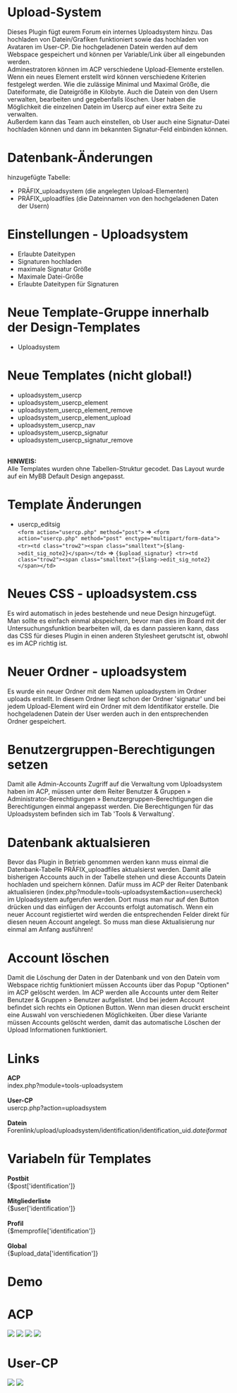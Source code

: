 # Upload-System
Dieses Plugin fügt eurem Forum ein internes Uploadsystem hinzu. Das hochladen von Datein/Grafiken funktioniert sowie das hochladen von Avataren im User-CP. Die hochgeladenen Datein werden auf dem Webspace gespeichert und können per Variable/Link über all eingebunden werden.<br>
Adminestratoren können im ACP verschiedene Upload-Elemente erstellen. Wenn ein neues Element erstellt wird können verschiedene Kriterien festgelegt werden. Wie die zulässige Minimal und Maximal Größe, die Dateiformate, die Dateigröße in Kilobyte. Auch die Datein von den Usern verwalten, bearbeiten und gegebenfalls löschen. User haben die Möglichkeit die einzelnen Datein im Usercp auf einer extra Seite zu verwalten.<br>
Außerdem kann das Team auch einstellen, ob User auch eine Signatur-Datei hochladen können und dann im bekannten Signatur-Feld einbinden können.

# Datenbank-Änderungen
hinzugefügte Tabelle:
- PRÄFIX_uploadsystem (die angelegten Upload-Elementen)
- PRÄFIX_uploadfiles (die Dateinnamen von den hochgeladenen Daten der Usern)

# Einstellungen - Uploadsystem
- Erlaubte Dateitypen
- Signaturen hochladen
- maximale Signatur Größe
- Maximale Datei-Größe
- Erlaubte Dateitypen für Signaturen

# Neue Template-Gruppe innerhalb der Design-Templates
- Uploadsystem

# Neue Templates (nicht global!)
- uploadsystem_usercp
- uploadsystem_usercp_element
- uploadsystem_usercp_element_remove
- uploadsystem_usercp_element_upload
- uploadsystem_usercp_nav
- uploadsystem_usercp_signatur
- uploadsystem_usercp_signatur_remove<br>
<br>
<b>HINWEIS:</b><br>
Alle Templates wurden ohne Tabellen-Struktur gecodet. Das Layout wurde auf ein MyBB Default Design angepasst.

# Template Änderungen
- usercp_editsig <br> 
```<form action="usercp.php" method="post">``` => ```<form action="usercp.php" method="post" enctype="multipart/form-data">```<br>
```<tr><td class="trow2"><span class="smalltext">{$lang->edit_sig_note2}</span></td>``` => ```{$upload_signatur} <tr><td class="trow2"><span class="smalltext">{$lang->edit_sig_note2}</span></td>```

# Neues CSS - uploadsystem.css
Es wird automatisch in jedes bestehende und neue Design hinzugefügt. Man sollte es einfach einmal abspeichern, bevor man dies im Board mit der Untersuchungsfunktion bearbeiten will, da es dann passieren kann, dass das CSS für dieses Plugin in einen anderen Stylesheet gerutscht ist, obwohl es im ACP richtig ist.

# Neuer Ordner - uploadsystem
Es wurde ein neuer Ordner mit dem Namen uploadsystem im Ordner uploads erstellt. In diesem Ordner liegt schon der Ordner 'signatur' und bei jedem Upload-Element wird ein Ordner mit dem Identifikator erstelle. Die hochgeladenen Datein der User werden auch in den entsprechenden Ordner gespeichert.

# Benutzergruppen-Berechtigungen setzen
Damit alle Admin-Accounts Zugriff auf die Verwaltung vom Uploadsystem haben im ACP, müssen unter dem Reiter Benutzer & Gruppen » Administrator-Berechtigungen » Benutzergruppen-Berechtigungen die Berechtigungen einmal angepasst werden. Die Berechtigungen für das Uploadsystem befinden sich im Tab 'Tools & Verwaltung'.

# Datenbank aktualsieren
Bevor das Plugin in Betrieb genommen werden kann muss einmal die Datenbank-Tabelle PRÄFIX_uploadfiles aktualsierst werden. Damit alle bisherigen Accounts auch in der Tabelle stehen und diese Accounts Datein hochladen und speichern können. Dafür muss im ACP der Reiter Datenbank aktualisieren (index.php?module=tools-uploadsystem&action=usercheck) im Uploadsystem aufgerufen werden. Dort muss man nur auf den Button drücken und das einfügen der Accounts erfolgt automatisch. Wenn ein neuer Account registiertet wird werden die entsprechenden Felder direkt für diesen neuen Account angelegt. So muss man diese Aktualisierung nur einmal am Anfang ausführen!

# Account löschen
Damit die Löschung der Daten in der Datenbank und von den Datein vom Webspace richtig funktioniert müssen Accounts über das Popup "Optionen" im ACP gelöscht werden. Im ACP werden alle Accounts unter dem Reiter Benutzer & Gruppen > Benutzer aufgelistet. Und bei jedem Account befindet sich rechts ein Optionen Button. Wenn man diesen druckt erscheint eine Auswahl von verschiedenen Möglichkeiten. Über diese Variante müssen Accounts gelöscht werden, damit das automatische Löschen der Upload Informationen funktioniert.

# Links
<b>ACP</b><br>
index.php?module=tools-uploadsystem<br>
<br>
<b>User-CP</b><br>
usercp.php?action=uploadsystem<br>
<br>
<b>Datein</b><br>
Forenlink/upload/uploadsystem/identification/identification_uid.<i>dateiformat</i>

# Variabeln für Templates
<b>Postbit</b><br>
{$post['identification']}<br>
<br>
<b>Mitgliederliste</b><br>
{$user['identification']}<br>
<br>
<b>Profil</b><br>
{$memprofile['identification']}<br>
<br>
<b>Global</b><br>
{$upload_data['identification']}

# Demo
# ACP
<img src="https://stormborn.at/plugins/uploadsystem_acp_overview.png">
<img src="https://stormborn.at/plugins/uploadsystem_acp_add.png">
<img src="https://stormborn.at/plugins/uploadsystem_acp_userEdit.png">
<img src="https://stormborn.at/plugins/uploadsystem_acp_usercheck.png">

# User-CP
<img src="https://stormborn.at/plugins/uploadsystem_ucp.png">
<img src="https://stormborn.at/plugins/uploadsystem_ucp_signatur.png">
